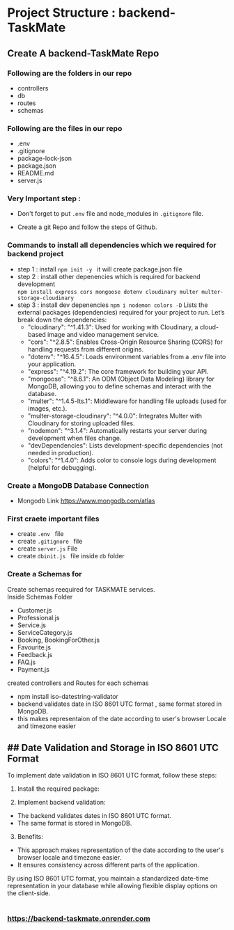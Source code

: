 # Project Structure : backend-TaskMate

## Create A backend-TaskMate Repo

### Following are the folders in our repo

- controllers
- db
- routes
- schemas

### Following are the files in our repo

- .env
- .gitignore
- package-lock-json
- package.json
- README.md
- server.js

### Very Important step :

- Don't forget to put `.env` file and node_modules in `.gitignore` file.

- Create a git Repo and follow the steps of Github.

### Commands to install all dependencies which we required for backend project

- step 1 : install `npm init -y ` it will create package.json file
- step 2 : install other depenencies which is required for backend development \
  `npm install express cors mongoose dotenv cloudinary multer multer-storage-cloudinary`
- step 3 : install dev depenencies
  `npm i nodemon colors -D`
  Lists the external packages (dependencies) required for your project to run.
  Let’s break down the dependencies:
  - "cloudinary": "^1.41.3":
    Used for working with Cloudinary, a cloud-based image and video management service.
  - "cors": "^2.8.5":
    Enables Cross-Origin Resource Sharing (CORS) for handling requests from different origins.
  - "dotenv": "^16.4.5":
    Loads environment variables from a .env file into your application.
  - "express": "^4.19.2":
    The core framework for building your API.
  - "mongoose": "^8.6.1":
    An ODM (Object Data Modeling) library for MongoDB, allowing you to define schemas and interact with the database.
  - "multer": "^1.4.5-lts.1":
    Middleware for handling file uploads (used for images, etc.).
  - "multer-storage-cloudinary": "^4.0.0":
    Integrates Multer with Cloudinary for storing uploaded files.
  - "nodemon": "^3.1.4":
    Automatically restarts your server during development when files change.
  - "devDependencies":
    Lists development-specific dependencies (not needed in production).
  - "colors": "^1.4.0":
    Adds color to console logs during development (helpful for debugging).

### Create a MongoDB Database Connection

- Mongodb Link https://www.mongodb.com/atlas

### First craete important files

- create `.env ` file
- create `.gitignore ` file
- create `server.js` File
- create `dbinit.js ` file inside `db` folder

### Create a Schemas for

Create schemas reequired for TASKMATE services. \
Inside Schemas Folder

- Customer.js
- Professional.js
- Service.js
- ServiceCategory.js
- Booking, BookingForOther.js
- Favourite.js
- Feedback.js
- FAQ.js
- Payment.js

created controllers and Routes for each schemas

- npm install iso-datestring-validator
- backend validates date in ISO 8601 UTC format , same format stored in MongoDB.
- this makes representaion of the date according to user's browser Locale and timezone easier

## ## Date Validation and Storage in ISO 8601 UTC Format

To implement date validation in ISO 8601 UTC format, follow these steps:

1. Install the required package:

2. Implement backend validation:

- The backend validates dates in ISO 8601 UTC format.
- The same format is stored in MongoDB.

3. Benefits:

- This approach makes representation of the date according to the user's browser locale and timezone easier.
- It ensures consistency across different parts of the application.

By using ISO 8601 UTC format, you maintain a standardized date-time representation in your database while allowing flexible display options on the client-side.

#

### https://backend-taskmate.onrender.com
